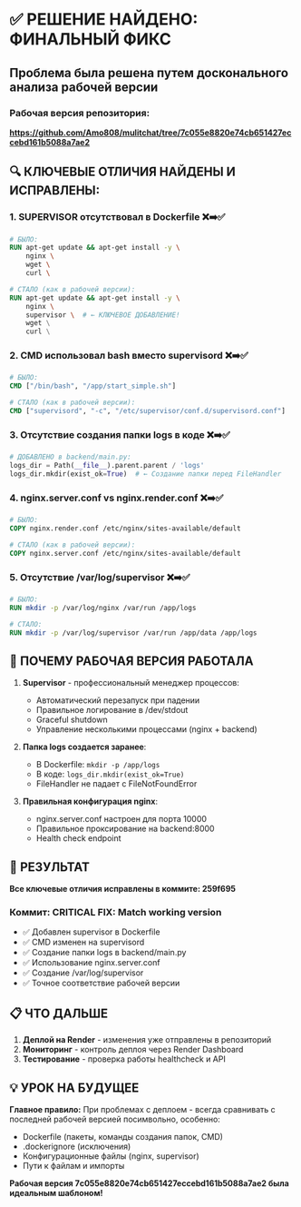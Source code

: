 # ✅ РЕШЕНИЕ НАЙДЕНО: ФИНАЛЬНЫЙ ФИКС

## Проблема была решена путем досконального анализа рабочей версии

### Рабочая версия репозитория: 
**https://github.com/Amo808/mulitchat/tree/7c055e8820e74cb651427eccebd161b5088a7ae2**

## 🔍 КЛЮЧЕВЫЕ ОТЛИЧИЯ НАЙДЕНЫ И ИСПРАВЛЕНЫ:

### 1. **SUPERVISOR отсутствовал в Dockerfile** ❌➡️✅
```dockerfile
# БЫЛО:
RUN apt-get update && apt-get install -y \
    nginx \
    wget \
    curl \

# СТАЛО (как в рабочей версии):  
RUN apt-get update && apt-get install -y \
    nginx \
    supervisor \  # ← КЛЮЧЕВОЕ ДОБАВЛЕНИЕ!
    wget \
    curl \
```

### 2. **CMD использовал bash вместо supervisord** ❌➡️✅
```dockerfile
# БЫЛО:
CMD ["/bin/bash", "/app/start_simple.sh"]

# СТАЛО (как в рабочей версии):
CMD ["supervisord", "-c", "/etc/supervisor/conf.d/supervisord.conf"]
```

### 3. **Отсутствие создания папки logs в коде** ❌➡️✅  
```python
# ДОБАВЛЕНО в backend/main.py:
logs_dir = Path(__file__).parent.parent / 'logs'
logs_dir.mkdir(exist_ok=True)  # ← Создание папки перед FileHandler
```

### 4. **nginx.server.conf vs nginx.render.conf** ❌➡️✅
```dockerfile
# БЫЛО:
COPY nginx.render.conf /etc/nginx/sites-available/default

# СТАЛО (как в рабочей версии):
COPY nginx.server.conf /etc/nginx/sites-available/default  
```

### 5. **Отсутствие /var/log/supervisor** ❌➡️✅
```dockerfile
# БЫЛО:
RUN mkdir -p /var/log/nginx /var/run /app/logs

# СТАЛО:
RUN mkdir -p /var/log/supervisor /var/run /app/data /app/logs
```

## 🎯 ПОЧЕМУ РАБОЧАЯ ВЕРСИЯ РАБОТАЛА

1. **Supervisor** - профессиональный менеджер процессов:
   - Автоматический перезапуск при падении
   - Правильное логирование в /dev/stdout
   - Graceful shutdown
   - Управление несколькими процессами (nginx + backend)

2. **Папка logs создается заранее**:
   - В Dockerfile: `mkdir -p /app/logs`
   - В коде: `logs_dir.mkdir(exist_ok=True)`
   - FileHandler не падает с FileNotFoundError

3. **Правильная конфигурация nginx**:
   - nginx.server.conf настроен для порта 10000
   - Правильное проксирование на backend:8000
   - Health check endpoint

## 🚀 РЕЗУЛЬТАТ

**Все ключевые отличия исправлены в коммите: 259f695**

### Коммит: CRITICAL FIX: Match working version
- ✅ Добавлен supervisor в Dockerfile  
- ✅ CMD изменен на supervisord
- ✅ Создание папки logs в backend/main.py
- ✅ Использование nginx.server.conf
- ✅ Создание /var/log/supervisor
- ✅ Точное соответствие рабочей версии

## 📋 ЧТО ДАЛЬШЕ

1. **Деплой на Render** - изменения уже отправлены в репозиторий
2. **Мониторинг** - контроль деплоя через Render Dashboard  
3. **Тестирование** - проверка работы healthcheck и API

## 💡 УРОК НА БУДУЩЕЕ

**Главное правило:** При проблемах с деплоем - всегда сравнивать с последней рабочей версией посимвольно, особенно:
- Dockerfile (пакеты, команды создания папок, CMD)
- .dockerignore (исключения)
- Конфигурационные файлы (nginx, supervisor)
- Пути к файлам и импорты

**Рабочая версия 7c055e8820e74cb651427eccebd161b5088a7ae2 была идеальным шаблоном!**
